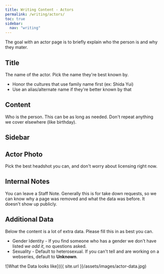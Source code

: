 ```yaml
---
title: Writing Content - Actors
permalink: /writing/actors/
toc: true
sidebar:
  nav: "writing"
---
```


The goal with an actor page is to briefly explain who the person is and why they mater.

## Title

The name of the actor. Pick the name they're best known by.

* Honor the cultures that use family name first (ex: Shida Yui)
* Use an alias/alternate name if they're better known by that

## Content

Who is the person. This can be as long as needed. Don't repeat anything we cover elsewhere (like birthday).

## Sidebar

## Actor Photo

Pick the best headshot you can, and don't worry about licensing right now.

## Internal Notes

You can leave a Staff Note. Generally this is for take down requests, so we can know why a page was removed and what the data was before. It doesn't show up publicly.

## Additional Data

Below the content is a lot of extra data. Please fill this in as best you can.

* Gender Identity - If you find someone who has a gender we don't have listed _we add it_, no questions asked.
* Sexuality - Default to heterosexual. If you can't tell and are working on a webseries, default to **Unknown**.

![What the Data looks like]({{ site.url }}/assets/images/actor-data.jpg)
